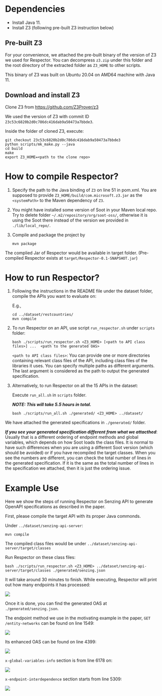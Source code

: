 
# Dependencies

- Install Java 11.
- Install Z3 (following pre-built Z3 instruction below)

## Pre-built Z3

For your convenience, we attached the pre-built binary of the version of Z3 we used for Respector. You can decompress `z3.zip` under this folder and the root directory of the extracted folder as `Z3_HOME` to other scripts.

This binary of Z3 was built on Ubuntu 20.04 on AMD64 machine with Java 11.

## Download and install Z3

Clone Z3 from https://github.com/Z3Prover/z3

We used the version of Z3 with commit ID `23c53c6820b2d0c786dc416dab9a50473a7bbde3`.

Inside the folder of cloned Z3, execute:


```
git checkout 23c53c6820b2d0c786dc416dab9a50473a7bbde3
python scripts/mk_make.py --java
cd build
make
export Z3_HOME=<path to the clone repo>
```

# How to compile Respector?

1. Specify the path to the Java binding of `Z3` on line 51 in pom.xml. You are supposed to provide `Z3_HOME/build/com.microsoft.z3.jar` as the `<systemPath>` to the Maven dependency of `Z3`.

2. You might have installed some version of Soot in your Maven local repo. Try to delete folder `~/.m2/repository/org/soot-oss/`, otherwise it is using the Soot there instead of the version we provided in `./lib/local_repo/`.

3. Compile and package the project by
   ```
   mvn package
   ```

The complied Jar of Respector would be available in target folder. (Pre-compiled Respector exists at `target/Respector-0.1-SNAPSHOT.jar`)

# How to run Respector?

1. Following the instructions in the README file under the dataset folder, compile the APIs you want to evaluate on:

   E.g.,

   ```
   cd ../dataset/restcountries/
   mvn compile
   ```

2. To run Respector on an API, use script `run_respector.sh` under `scripts` folder:

   ```
   bash ./scripts/run_respector.sh <Z3_HOME> [<path to API class files>] ...  <path to the generated OAS>
   ```

   `<path to API class files>`: You can provide one or more directories containing relevant class files of the API, including class files of the libraries it uses. You can specify multiple paths as different arguments. The last argument is considered as the path to output the generated specification.


3. Alternatively, to run Respector on all the 15 APIs in the dataset:
   
   Execute `run_all.sh` in `scripts` folder.

   ***NOTE: This will take 5.5 hours in total.***

   ```
   bash ./scripts/run_all.sh ./generated/ <Z3_HOME> ../dataset/
   ```

We have attached the generated specifications in `./generated/` folder. 

***If you see your generated specification different from what we attacthed***: Usually that is a different ordering of endpoint methods and global variables, which depends on how Soot loads the class files. It is normal to have such differences when you are using a different Soot version (which should be avoided) or if you have recompiled the target classes. When you see the numbers are different, you can check the total number of lines in the generated specification. If it is the same as the total number of lines in the specification we attached, then it is just the ordering issue.

# Example Use

Here we show the steps of running Respector on Senzing API to generate OpenAPI specifications as described in the paper.

First, please compile the target API with its proper Java commonds.

   Under `../dataset/senzing-api-server`:

   ```
   mvn compile
   ```

The compiled class files would be under `../dataset/senzing-api-server/target/classes`

Run Respector on these class files:

   ```
   bash ./scripts/run_respector.sh <Z3_HOME> ../dataset/senzing-api-server/target/classes ./generated/senzing.json
   ```

It will take around 30 minutes to finish. While executing, Respector will print out how many endpoints it has processed:

![](./documentation/screenshot_progress.png)

Once it is done, you can find the generated OAS at `./generated/senzing.json`.

The endpoint method we use in the motivating example in the paper, `GET /entity-networks` can be found on line 1549:

![](./documentation/screenshot_endpoint.png)

Its enhanced OAS can be found on line 4399:

![](./documentation/screenshot_enhanced.png)

`x-global-variables-info` section is from line 6178 on:

![](./documentation/screenshot_global_var.png)

`x-endpoint-interdependence` section starts from line 5309:

![](./documentation/screenshot_interdependence.png)
